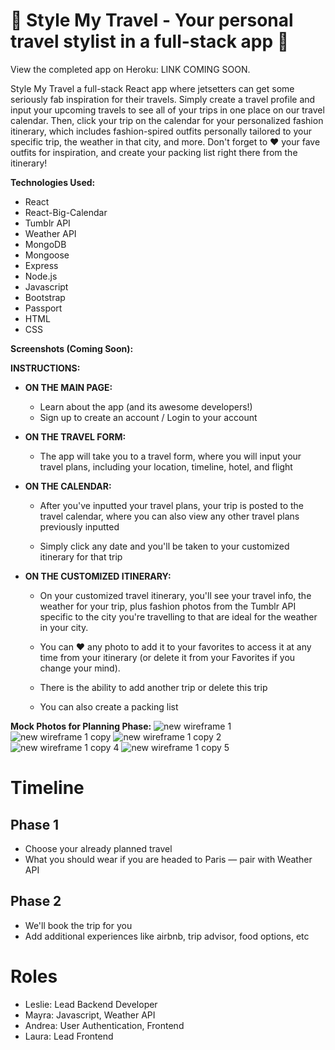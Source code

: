 
 
# 💼 Style My Travel - Your personal travel stylist in a full-stack app 👗

View the completed app on Heroku: <a>LINK COMING SOON</a>.

Style My Travel a full-stack React app where jetsetters can get some seriously fab inspiration for their travels. Simply create a travel profile and input your upcoming travels to see all of your trips in one place on our travel calendar. Then, click your trip on the calendar for your personalized fashion itinerary, which includes fashion-spired outfits personally tailored to your specific trip, the weather in that city, and more. Don't forget to ❤ your fave outfits for inspiration, and create your packing list right there from the itinerary!

**Technologies Used:**
* React
* React-Big-Calendar
* Tumblr API
* Weather API
* MongoDB
* Mongoose
* Express
* Node.js
* Javascript
* Bootstrap
* Passport
* HTML
* CSS

**Screenshots (Coming Soon):**

**INSTRUCTIONS:**

* **ON THE MAIN PAGE:** 
  * Learn about the app (and its awesome developers!)
  * Sign up to create an account / Login to your account

* **ON THE TRAVEL FORM:** 
  * The app will take you to a travel form, where you will input your travel plans, including your location, timeline, hotel, and flight

* **ON THE CALENDAR:**
  * After you've inputted your travel plans, your trip is posted to the travel calendar, where you can also view any other travel plans previously inputted

  * Simply click any date and you'll be taken to your customized itinerary for that trip

* **ON THE CUSTOMIZED ITINERARY:**

  * On your customized travel itinerary, you'll see your travel info, the weather for your trip, plus fashion photos from the Tumblr API specific to the city you're travelling to that are ideal for the weather in your city.

   * You can ❤ any photo to add it to your favorites to access it at any time from your itinerary (or delete it from your Favorites if you change your mind).

   * There is the ability to add another trip or delete this trip

   * You can also create a packing list

**Mock Photos for Planning Phase:**
![new wireframe 1](https://user-images.githubusercontent.com/34491285/42727904-50dd0cd0-8774-11e8-9e3c-4cb186a0f6f4.png)
![new wireframe 1 copy](https://user-images.githubusercontent.com/34491285/42727903-50d0d000-8774-11e8-85de-d39d5ad2988f.png)
![new wireframe 1 copy 2](https://user-images.githubusercontent.com/34491285/42727902-50c1c8d0-8774-11e8-82bb-bcf9978240cc.png)
![new wireframe 1 copy 4](https://user-images.githubusercontent.com/34491285/42727901-50b3938c-8774-11e8-98f8-af2aae607710.png)
![new wireframe 1 copy 5](https://user-images.githubusercontent.com/34491285/42727900-50a19f6a-8774-11e8-9915-7010130cc58b.png)

# Timeline
## Phase 1
* Choose your already planned travel
* What you should wear if you are headed to Paris — pair with Weather API

## Phase 2
* We'll book the trip for you
* Add additional experiences like airbnb, trip advisor, food options, etc

# Roles
- Leslie: Lead Backend Developer
- Mayra: Javascript, Weather API
- Andrea: User Authentication, Frontend
- Laura: Lead Frontend 


